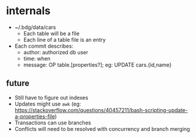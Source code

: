 # internals

- ~/.bdg/data/cars
  - Each table will be a file
  - Each line of a table file is an entry
- Each commit describes:
  - author: authorized db user
  - time: when
  - message: OP table.[properties?]; eg: UPDATE cars.{id,name}

## future

- Still have to figure out indexes
- Updates might use `awk` (eg: https://stackoverflow.com/questions/40457211/bash-scripting-update-a-properties-file)
- Transactions can use branches
- Conflicts will need to be resolved with concurrency and branch merging
